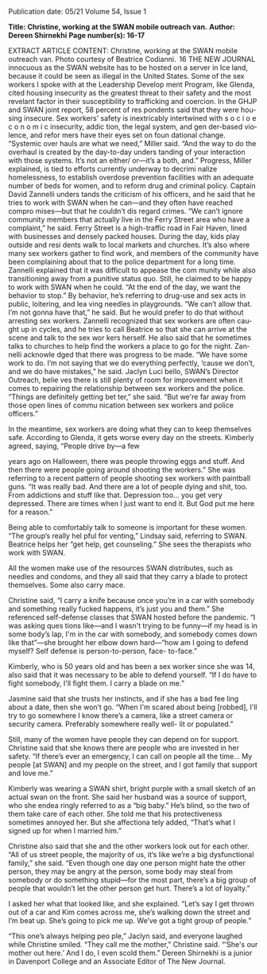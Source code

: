 Publication date: 05/21
Volume 54, Issue 1

**Title: Christine, working at the SWAN mobile outreach van.**
**Author: Dereen Shirnekhi**
**Page number(s): 16-17**

EXTRACT ARTICLE CONTENT:
Christine, working at the SWAN mobile outreach van. 
Photo courtesy of Beatrice Codianni. 
 16
THE  NEW  JOURNAL
innocuous as the SWAN website 
has to be hosted on a server in Ice­
land, because it could be seen as 
illegal in the United States. 
Some of the sex workers I spoke 
with at the Leadership Develop­
ment Program, like Glenda, cited 
housing insecurity as the greatest 
threat to their safety and the most 
revelant factor in 
their susceptibility 
to trafficking and 
coercion. In the 
GHJP and SWAN 
joint report, 58 
percent 
of 
res­
pondents said that 
they were hou­
sing insecure. Sex 
workers’ 
safety 
is 
inextricably 
intertwined with 
s o c i o e c o n o m i c 
insecurity, addic­
tion, 
the 
legal 
system, and gen­
der-based 
vio­
lence, and refor­
mers have their 
eyes set on foun­
dational 
change. 
“Systemic 
over­
hauls 
are 
what 
we need,” Miller 
said. “And the way 
to do the overhaul 
is created by the 
day-to-day unders­
tanding of your interaction with 
those systems. It’s not an either/
or—it’s a both, and.” Progress, 
Miller explained, is tied to efforts 
currently underway to decrimi­
nalize homelessness, to establish 
overdose prevention facilities with 
an adequate number of beds for 
women, and to reform drug and 
criminal policy. 
Captain David Zannelli unders­
tands the criticism of his officers, 
and he said that he tries to work 
with SWAN when he can—and 
they often have reached compro­
mises—but that he couldn’t dis­
regard crimes. “We can’t ignore 
community members that actually 
live in the Ferry Street area who 
have a complaint,” he said. Ferry 
Street is a high-traffic road in Fair 
Haven, lined with businesses and 
densely packed houses. During 
the day, kids play outside and resi­
dents walk to local markets and 
churches. It’s also where many sex 
workers gather to find work, and 
members of the community have 
been complaining about that to 
the police department for a long 
time. Zannelli explained that it 
was difficult to appease the com­
munity while also transitioning 
away from a punitive status quo. 
Still, he claimed to be happy to 
work with SWAN when he could.
“At the end of the day, we want 
the behavior to stop.” By behavior, 
he’s referring to drug-use and sex 
acts in public, loitering, and lea­
ving needles in playgrounds. “We 
can’t allow that. I’m not gonna 
have that,” he said. But he would 
prefer to do that without arresting 
sex workers. Zannelli recognized 
that sex workers are often cau­
ght up in cycles, 
and he tries to call 
Beatrice so that 
she can arrive at 
the scene and talk 
to the sex wor­
kers herself. He 
also said that he 
sometimes talks to 
churches to help 
find the workers 
a place to go for 
the night. Zan­
nelli 
acknowle­
dged that there 
was progress to be 
made. “We have 
some work to do. 
I’m not saying that 
we do everything 
perfectly, 
‘cause 
we don’t, and we 
do have mistakes,” 
he said. 
Jaclyn 
Luci­
bello, 
SWAN’s 
Director 
Outreach, belie­
ves there is still plenty of room for 
improvement when it comes to 
repairing the relationship between 
sex workers and the police. 
“Things are definitely getting bet­
ter,” she said. “But we're far away 
from those open lines of commu­
nication between sex workers and 
police officers.”


In the meantime, sex workers 
are doing what they can to keep 
themselves safe. According to 
Glenda, it gets worse every day 
on the streets. Kimberly agreed, 
saying, “People drive by—a few 


years ago on Halloween, there was 
people throwing eggs and stuff. 
And then there were people going 
around shooting the workers.” She 
was referring to a recent pattern of 
people shooting sex workers with 
paintball guns. “It was really bad. 
And there are a lot of people dying 
and shit, too. From addictions and 
stuff like that. Depression too… 
you get very depressed. There are 
times when I just want to end it. 
But God put me here for a reason.”

Being able to comfortably talk 
to someone is important for these 
women. “The group’s really hel­
pful for venting,” Lindsay said, 
referring to SWAN. Beatrice helps 
her “get help, get counseling.” She 
sees the therapists who work with 
SWAN. 

All the women make use of the 
resources SWAN distributes, such 
as needles and condoms, and they 
all said that they carry a blade to 
protect themselves. Some also 
carry mace. 

Christine said, “I carry a knife 
because once you’re in a car with 
somebody and something really 
fucked happens, it’s just you and 
them.” She referenced self-defense 
classes that SWAN hosted before 
the pandemic. “I was asking ques­
tions like—and I wasn't trying to 
be funny—if my head is in some­
body’s lap, I'm in the car with 
somebody, and somebody comes 
down like that”—she brought 
her elbow down hard—“how am 
I going to defend myself? Self 
defense is person-to-person, face-
to-face.”

Kimberly, who is 50 years old 
and has been a sex worker since 
she was 14, also said that it was 
necessary to be able to defend 
yourself. “If I do have to fight 
somebody, I'll fight them. I carry 
a blade on me.”

Jasmine said that she trusts her 
instincts, and if she has a bad fee­
ling about a date, then she won’t 
go. “When I'm scared about being 
[robbed], I'll try to go somewhere 
I know there’s a camera, like a 
street camera or security camera. 
Preferably somewhere really well-
lit or populated.”

Still, many of the women have 
people they can depend on for 
support. Christine said that she 
knows there are people who are 
invested in her safety. “If there’s 
ever an emergency, I can call on 
people all the time… My people 
[at SWAN] and my people on 
the street, and I got family that 
support and love me.”

Kimberly was wearing a SWAN 
shirt, bright purple with a small 
sketch of an actual swan on the 
front. She said her husband was a 
source of support, who she endea­
ringly referred to as a “big baby.” 
He’s blind, so the two of them take 
care of each other. She told me 
that his protectiveness sometimes 
annoyed her. But she affectiona­
tely added, “That’s what I signed 
up for when I married him.”

Christine also said that she and 
the other workers look out for 
each other. 
“All of us street people, the 
majority of us, it’s like we’re a big 
dysfunctional family,” she said. 
“Even though one day one person 
might hate the other person, they 
may be angry at the person, some­
body may steal from somebody or 
do something stupid—for the most 
part, there’s a big group of people 
that wouldn’t let the other person 
get hurt. There’s a lot of loyalty.”

I asked her what that looked 
like, and she explained. “Let’s say 
I get thrown out of a car and Kim 
comes across me, she’s walking 
down the street and I’m beat up. 
She’s going to pick me up. We’ve 
got a tight group of people.”

“This one’s always helping peo­
ple,” Jaclyn said, and everyone 
laughed while Christine smiled. 
“They call me the mother,” 
Christine said. “‘She's our mother 
out here.’ And I do, I even scold 
them.” 
Dereen Shirnekhi is a junior in 
Davenport College and an Associate 
Editor of The New Journal.